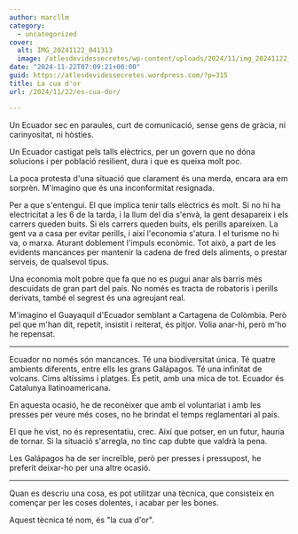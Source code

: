 ```yaml
---
author: marcllm
category:
  - uncategorized
cover:
  alt: IMG_20241122_041313
  image: /atlesdevidessecretes/wp-content/uploads/2024/11/img_20241122_041313.jpg
date: "2024-11-22T07:09:21+00:00"
guid: https://atlesdevidessecretes.wordpress.com/?p=315
title: La cua d'or
url: /2024/11/22/es-cua-dor/

---
```

Un Ecuador sec en paraules, curt de comunicació, sense gens de gràcia, ni carinyositat, ni hòsties.

Un Ecuador castigat pels talls elèctrics, per un govern que no dóna solucions i per població resilient, dura i que es queixa molt poc.

La poca protesta d'una situació que clarament és una merda, encara ara em sorprèn. M'imagino que és una inconformitat resignada.

Per a que s'entengui. El que implica tenir talls elèctrics és molt. Si no hi ha electricitat a les 6 de la tarda, i la llum del dia s'envà, la gent desapareix i els carrers queden buits. Si els carrers queden buits, els perills apareixen. La gent va a casa per evitar perills, i així l'economia s'atura. I el turisme no hi va, o marxa. Aturant doblement l'impuls econòmic. Tot això, a part de les evidents mancances per mantenir la cadena de fred dels aliments, o prestar serveis, de qualsevol tipus.

Una economia molt pobre que fa que no es pugui anar als barris més descuidats de gran part del país. No només es tracta de robatoris i perills derivats, també el segrest és una agreujant real.

M'imagino el Guayaquil d'Ecuador semblant a Cartagena de Colòmbia. Però pel que m'han dit, repetit, insistit i reiterat, és pitjor. Volia anar-hi, però m'ho he repensat.

* * *

Ecuador no només són mancances. Té una biodiversitat única. Té quatre ambients diferents, entre ells les grans Galápagos. Té una infinitat de volcans. Cims altíssims i platges. És petit, amb una mica de tot. Ecuador és Catalunya llatinoamericana.

En aquesta ocasió, he de reconèixer que amb el voluntariat i amb les presses per veure més coses, no he brindat el temps reglamentari al país.

El que he vist, no és representatiu, crec. Així que potser, en un futur, hauria de tornar. Si la situació s'arregla, no tinc cap dubte que valdrà la pena.

Les Galápagos ha de ser increïble, però per presses i pressupost, he preferit deixar-ho per una altre ocasió.

* * *

Quan es descriu una cosa, es pot utilitzar una tècnica, que consisteix en començar per les coses dolentes, i acabar per les bones.

Aquest tècnica té nom, és "la cua d'or".
